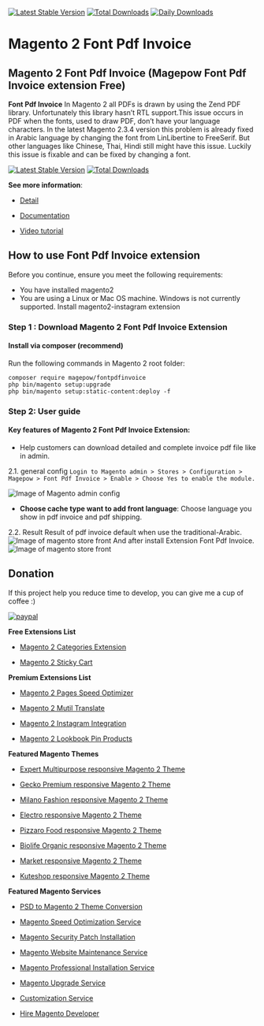 
[![Latest Stable Version](https://poser.pugx.org/magepow/fontpdfinvoice/v/stable)](https://packagist.org/packages/magepow/fontpdfinvoice)
[![Total Downloads](https://poser.pugx.org/magepow/fontpdfinvoice/downloads)](https://packagist.org/packages/magepow/fontpdfinvoice)
[![Daily Downloads](https://poser.pugx.org/magepow/fontpdfinvoice/d/daily)](https://packagist.org/packages/magepow/fontpdfinvoice)
# Magento 2 Font Pdf Invoice

## Magento 2 Font Pdf Invoice (Magepow Font Pdf Invoice extension Free)

**Font Pdf Invoice** In Magento 2 all PDFs is drawn by using the Zend PDF library. Unfortunately this library hasn’t RTL support.This issue occurs in PDF when the fonts, used to draw PDF, don’t have your language characters. In the latest Magento 2.3.4 version this problem is already fixed in Arabic language by changing the font from LinLibertine to FreeSerif.  But other languages like Chinese, Thai, Hindi still might have this issue. Luckily this issue is fixable and can be fixed by changing a font.

[![Latest Stable Version](https://poser.pugx.org/magepow/fontpdfinvoice/v/stable)](https://packagist.org/packages/magepow/fontpdfinvoice)
[![Total Downloads](https://poser.pugx.org/magepow/fontpdfinvoice/downloads)](https://packagist.org/packages/magepow/fontpdfinvoice)

**See more information**:

- [Detail](https://magepow.com/magento-2-infinite-scroll-extension.html)

- [Documentation](https://docs.alothemes.com/m2/extension/fontpdfinvoice/)

- [Video tutorial](https://www.youtube.com/watch?v=gTemvUzrOJg&t=57s)

## How to use Font Pdf Invoice extension
Before you continue, ensure you meet the following requirements:

  * You have installed magento2
  * You are using a Linux or Mac OS machine. Windows is not currently supported.
  Install magento2-instagram extension

### Step 1 : Download Magento 2 Font Pdf Invoice Extension

 #### Install via composer (recommend)
Run the following commands in Magento 2 root folder:
```
composer require magepow/fontpdfinvoice
php bin/magento setup:upgrade
php bin/magento setup:static-content:deploy -f
```

### Step 2: User guide
  #### Key features of Magento 2 Font Pdf Invoice Extension:
  * Help customers can download detailed and complete invoice pdf file like in admin.

  2.1. general config
  `Login to Magento admin > Stores > Configuration > Magepow > Font Pdf Invoice > Enable > Choose Yes to enable the module.`

  ![Image of Magento admin config](https://github.com/magepow/magento-2-font-pdf-invoice/blob/master/media/admin_config.png)

  * **Choose cache type want to add front language**: Choose language you show in pdf invoice and pdf shipping.
    
  2.2. Result
   Result of pdf invoice default when use the traditional-Arabic.
   ![Image of magento store front](https://github.com/magepow/magento-2-font-pdf-invoice/blob/master/media/defaultFont.png)
   And after install Extension Font Pdf Invoice.
   ![Image of magento store front](https://github.com/magepow/magento-2-font-pdf-invoice/blob/master/media/after_changeFont.png)
 ## Donation

If this project help you reduce time to develop, you can give me a cup of coffee :) 

[![paypal](https://www.paypalobjects.com/en_US/i/btn/btn_donateCC_LG.gif)](https://www.paypal.com/paypalme/alopay)

      
**Free Extensions List**

* [Magento 2 Categories Extension](https://magepow.com/magento-categories-extension.html)

* [Magento 2 Sticky Cart](https://magepow.com/magento-sticky-cart.html)

**Premium Extensions List**

* [Magento 2 Pages Speed Optimizer](https://magepow.com/magento2-speed-optimizer.html)

* [Magento 2 Mutil Translate](https://magepow.com/magento-multi-translate.html)

* [Magento 2 Instagram Integration](https://magepow.com/magento-2-instagram.html)

* [Magento 2 Lookbook Pin Products](https://magepow.com/lookbook-pin-products.html)

**Featured Magento Themes**

* [Expert Multipurpose responsive Magento 2 Theme](https://1.envato.market/c/1314680/275988/4415?u=https://themeforest.net/item/expert-premium-responsive-magento-2-and-1-support-rtl-magento-2-/21667789)

* [Gecko Premium responsive Magento 2 Theme](https://1.envato.market/c/1314680/275988/4415?u=https://themeforest.net/item/gecko-responsive-magento-2-theme-rtl-supported/24677410)

* [Milano Fashion responsive Magento 2 Theme](https://1.envato.market/c/1314680/275988/4415?u=https://themeforest.net/item/milano-fashion-responsive-magento-1-2-theme/12141971)

* [Electro responsive Magento 2 Theme](https://1.envato.market/c/1314680/275988/4415?u=https://themeforest.net/item/electro-responsive-magento-1-2-theme/17042067)

* [Pizzaro Food responsive Magento 2 Theme](https://1.envato.market/c/1314680/275988/4415?u=https://themeforest.net/item/pizzaro-food-responsive-magento-1-2-theme/19438157)

* [Biolife Organic responsive Magento 2 Theme](https://1.envato.market/c/1314680/275988/4415?u=https://themeforest.net/item/biolife-organic-food-magento-2-theme-rtl-supported/25712510)

* [Market responsive Magento 2 Theme](https://1.envato.market/c/1314680/275988/4415?u=https://themeforest.net/item/market-responsive-magento-2-theme/22997928)

* [Kuteshop responsive Magento 2 Theme](https://1.envato.market/c/1314680/275988/4415?u=https://themeforest.net/item/kuteshop-multipurpose-responsive-magento-1-2-theme/12985435)

**Featured Magento Services**

* [PSD to Magento 2 Theme Conversion](https://magepow.com/psd-to-magento-theme-conversion.html)

* [Magento Speed Optimization Service](https://magepow.com/magento-speed-optimization-service.html)

* [Magento Security Patch Installation](https://magepow.com/magento-security-patch-installation.html)

* [Magento Website Maintenance Service](https://magepow.com/website-maintenance-service.html)

* [Magento Professional Installation Service](https://magepow.com/professional-installation-service.html)

* [Magento Upgrade Service](https://magepow.com/magento-upgrade-service.html)

* [Customization Service](https://magepow.com/customization-service.html)

* [Hire Magento Developer](https://magepow.com/hire-magento-developer.html)
